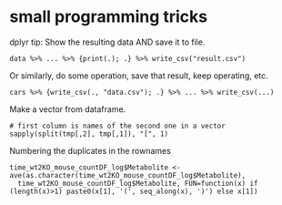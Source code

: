 # small programming tricks
dplyr tip: Show the resulting data AND save it to file.
```
data %>% ... %>% {print(.); .} %>% write_csv("result.csv")
```


Or similarly, do some operation, save that result, keep operating, etc.

```
cars %>% {write_csv(., "data.csv"); .} %>% ... %>% write_csv(...)
```

Make a vector from dataframe.

```
# first column is names of the second one in a vector
sapply(split(tmp[,2], tmp[,1]), "[", 1)
```

Numbering the duplicates in the rownames

```
time_wt2KO_mouse_countDF_log$Metabolite <- ave(as.character(time_wt2KO_mouse_countDF_log$Metabolite), 
  time_wt2KO_mouse_countDF_log$Metabolite, FUN=function(x) if (length(x)>1) paste0(x[1], '(', seq_along(x), ')') else x[1])
```
